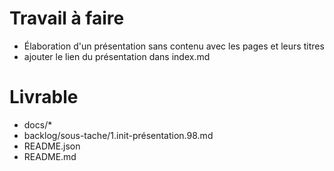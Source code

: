 # Travail à faire
- Élaboration d'un présentation sans contenu avec les pages et leurs titres
- ajouter le lien du présentation dans index.md
# Livrable
- docs/*
- backlog/sous-tache/1.init-présentation.98.md
- README.json
- README.md